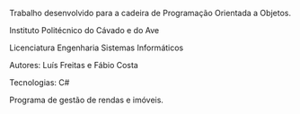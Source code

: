 Trabalho desenvolvido para a cadeira de Programação Orientada a Objetos.

Instituto Politécnico do Cávado e do Ave 

Licenciatura Engenharia Sistemas Informáticos

Autores: Luís Freitas e Fábio Costa

Tecnologias: C#

Programa de gestão de rendas e imóveis.
